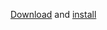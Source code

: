 [Download](https://github.com/T-12/linkit/archive/master.zip) and [install](https://developer.chrome.com/extensions/getstarted#unpacked)
